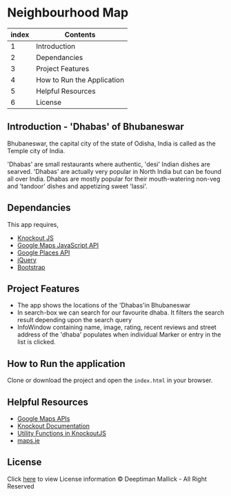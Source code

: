# Neighbourhood Map

|index |Contents                |
|----|--------------------------|
|1   |Introduction              |
|2   |Dependancies              |
|3   |Project Features          |
|4   |How to Run the Application|
|5   |Helpful Resources         |
|6   |License                   |

## Introduction - 'Dhabas' of Bhubaneswar

Bhubaneswar, the capital city of the state of Odisha, India is called as the Temple city of India.

'Dhabas' are small restaurants where authentic, 'desi' Indian dishes are searved. 'Dhabas' are actually very popular in North India but can be found all over India.
Dhabas are mostly popular for their mouth-watering non-veg and 'tandoor' dishes and appetizing sweet 'lassi'.
## Dependancies

This app requires,
* [Knockout JS](http://knockoutjs.com/)
* [Google Maps JavaScript API](https://developers.google.com/maps/documentation/javascript/tutorial)
* [Google Places API](https://developers.google.com/places/web-service/intro)
* [jQuery](https://jquery.com/)
* [Bootstrap](https://getbootstrap.com/)

## Project Features

* The app shows the locations of the 'Dhabas'in Bhubaneswar
* In search-box we can search for our favourite dhaba. It filters the search result depending upon the search query 
* InfoWindow containing name, image, rating, recent reviews and street address of the 'dhaba' populates when individual Marker or entry in the list is clicked.

## How to Run the application

Clone or download the project and open the `index.html` in your browser.

## Helpful Resources
* [Google Maps APIs](https://developers.google.com/maps/)
* [Knockout Documentation](http://knockoutjs.com/documentation/introduction.html)
* [Utility Functions in KnockoutJS](http://www.knockmeout.net/2011/04/utility-functions-in-knockoutjs.html)
* [maps.ie](https://www.maps.ie/coordinates.html)


## License
Click [here](https://github.com/codecrook/neighborhood-map/blob/master/LICENSE.md) to view License information
&copy; Deeptiman Mallick - All Right Reserved
